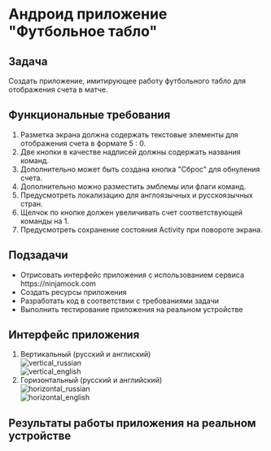 # Андроид приложение "Футбольное табло"

## Задача 
Создать приложение, имитирующее работу футбольного табло для отображения счета в матче.

## Функциональные требования
1. Разметка экрана должна содержать текстовые элементы для отображения счета в формате 5 : 0. 
2. Две кнопки в качестве надписей должны содержать названия команд.
3. Дополнительно может быть создана кнопка "Сброс" для обнуления счета.
4. Дополнительно можно разместить эмблемы или флаги команд.
5. Предусмотреть локализацию для англоязычных и русскоязычных стран.
6. Щелчок по кнопке должен увеличивать счет соответствующей команды на 1.
7. Предусмотреть сохранение состояния Activity при повороте экрана.

## Подзадачи
<ul>
<li>Отрисовать интерфейс приложения с использованием сервиса https://ninjamock.com</li>
<li>Создать ресурсы приложения</li>
<li>Разработать код в соответствии с требованиями задачи</li>
<li>Выполнить тестирование приложения на реальном устройстве</li>
</ul>

## Интерфейс приложения
1. Вертикальный (русский и англиский) <br>
![vertical_russian]() <br>
![vertical_english]()
2. Горизонтальный (русский и английский) <br>
![horizontal_russian]()<br>
![horizontal_english]()

## Результаты работы приложения на реальном устройстве
